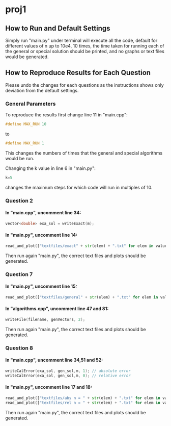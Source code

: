 # proj1

## How to Run and Default Settings

Simply run "main.py" under terminal will execute all the code, default for different values of n up to 10e4, 10 times, the time taken for running each of the general or special solution should be printed, and no graphs or text files would be generated.

## How to Reproduce Results for Each Question
Please undo the changes for each questions as the instructions shows only deviation from the default settings. 

### General Parameters
To reproduce the results first change line 11 in "main.cpp":
```c++
#define MAX_RUN 10 
```

to

```c++
#define MAX_RUN 1
```
This changes the numbers of times that the general and special algorithms would be run.

Changing the k value in line 6 in "main.py":

```python
k=5
```
changes the maximum steps for which code will run in multiples of 10.

### Question 2
#### In "main.cpp", uncomment line 34:
```c++
vector<double> exa_sol = writeExact(m);
```
#### In "main.py", uncomment line 14:

```python
read_and_plot(["textfiles/exact" + str(elem) + ".txt" for elem in values],"exact solution")
```

Then run again "main.py", the correct text files and plots should be generated.

### Question 7

#### In "main.py", uncomment line 15:

```python
read_and_plot(["textfiles/general" + str(elem) + ".txt" for elem in values, "textfiles/special" + str(elem) + ".txt" for elem in values"],"Solutions to Poissons Equation")
```

#### In "algorithms.cpp", uncomment line 47 and 81:

```c++
writeFile(filename, genVectors, 2);
```

Then run again "main.py", the correct text files and plots should be generated.
### Question 8

#### In "main.cpp", uncomment line 34,51 and 52:

```c++
writeCalError(exa_sol, gen_sol,m, 1); // absolute error
writeCalError(exa_sol, gen_sol,m, 0); // relative error
```

#### In "main.py", uncomment line 17 and 18:

```python
read_and_plot(["textfiles/abs n = " + str(elem) + ".txt" for elem in values],"Absolute logarithm of errors")
read_and_plot(["textfiles/rel n = " + str(elem) + ".txt" for elem in values],"Relative logarithm of errors")
```
Then run again "main.py", the correct text files and plots should be generated.

